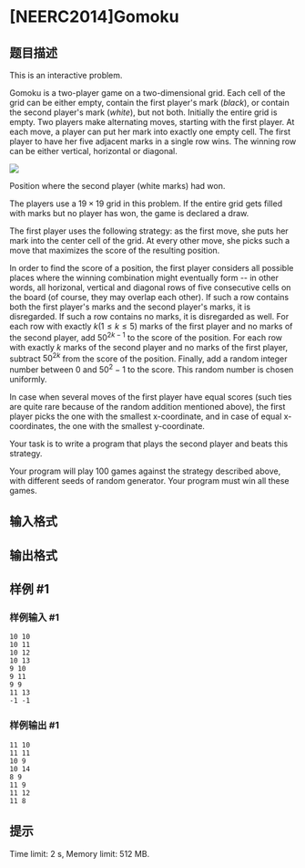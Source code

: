 # [NEERC2014]Gomoku

## 题目描述



This is an interactive problem.

Gomoku is a two-player game on a two-dimensional grid. Each cell of the grid can be either empty, contain the first player's mark $(black),$ or contain the second player's mark $(white),$ but not both. Initially the entire grid is empty. Two players make alternating moves, starting with the first player. At each move, a player can put her mark into exactly one empty cell. The first player to have her five adjacent marks in a single row wins. The winning row can be either vertical, horizontal or diagonal.

![](https://upload.acmicpc.net/23c94254-2783-405a-907b-7b66bea5514b/-/preview/)

Position where the second player (white marks) had won.

The players use a $19 \times 19$ grid in this problem. If the entire grid gets filled with marks but no player has won, the game is declared a draw.

The first player uses the following strategy: as the first move, she puts her mark into the center cell of the grid. At every other move, she picks such a move that maximizes the score of the resulting position.

In order to find the score of a position, the first player considers all possible places where the winning combination might eventually form -- in other words, all horizonal, vertical and diagonal rows of five consecutive cells on the board (of course, they may overlap each other). If such a row contains both the first player's marks and the second player's marks, it is disregarded. If such a row contains no marks, it is disregarded as well. For each row with exactly $k (1 \le k \le 5)$ marks of the first player and no marks of the second player, add $50^{2k−1}$ to the score of the position. For each row with exactly $k$ marks of the second player and no marks of the first player, subtract $50^{2k}$ from the score of the position. Finally, add a random integer number between $0$ and $50^{2} − 1$ to the score. This random number is chosen uniformly.

In case when several moves of the first player have equal scores (such ties are quite rare because of the random addition mentioned above), the first player picks the one with the smallest x-coordinate, and in case of equal x-coordinates, the one with the smallest y-coordinate.

Your task is to write a program that plays the second player and beats this strategy.

Your program will play $100$ games against the strategy described above, with different seeds of random generator. Your program must win all these games.



## 输入格式





## 输出格式





## 样例 #1

### 样例输入 #1
```
10 10
10 11
10 12
10 13
9 10
9 11
9 9
11 13
-1 -1
```

### 样例输出 #1

```
11 10
11 11
10 9
10 14
8 9
11 9
11 12
11 8
```

## 提示

Time limit: 2 s, Memory limit: 512 MB. 


